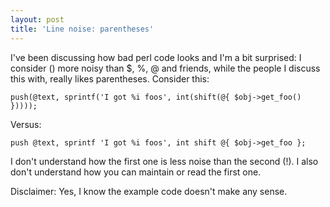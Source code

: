 ```yaml
---
layout: post
title: 'Line noise: parentheses'
---
```


I've been discussing how bad perl code looks and I'm a bit surprised:
I consider () more noisy than $, %, @ and friends, while the people I
discuss this with, really likes parentheses. Consider this:

    push(@text, sprintf('I got %i foos', int(shift(@{ $obj->get_foo() }))));

Versus:

    push @text, sprintf 'I got %i foos', int shift @{ $obj->get_foo };

I don't understand how the first one is less noise than the second (!).
I also don't understand how you can maintain or read the first one.

Disclaimer: Yes, I know the example code doesn't make any sense.
